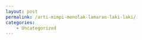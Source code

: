 ```yaml
---
layout: post
permalink: /arti-mimpi-menolak-lamaran-laki-laki/
categories:
    - Uncategorized
---
```



